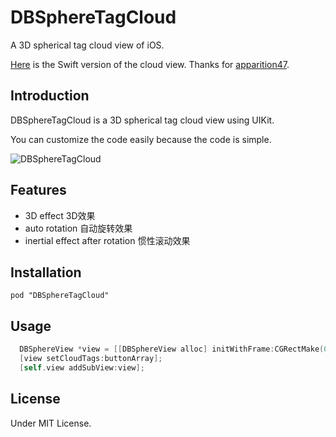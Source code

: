 DBSphereTagCloud
================

A 3D spherical tag cloud view of iOS.

[Here](https://github.com/apparition47/DBSphereTagCloudSwift) is the Swift version of the cloud view. Thanks for [apparition47](https://github.com/apparition47).

## Introduction

DBSphereTagCloud is a 3D spherical tag cloud view using UIKit.

You can customize the code easily because the code is simple.

![DBSphereTagCloud](https://raw.githubusercontent.com/dongxinb/DBSphereTagCloud/master/SCREENSHOT.gif)

## Features

* 3D effect 3D效果
* auto rotation 自动旋转效果
* inertial effect after rotation 惯性滚动效果

## Installation

```pod "DBSphereTagCloud"```

## Usage
```Objective-C
  DBSphereView *view = [[DBSphereView alloc] initWithFrame:CGRectMake(0, 100, 320, 320)];
  [view setCloudTags:buttonArray];
  [self.view addSubView:view];
```

## License

Under MIT License.
